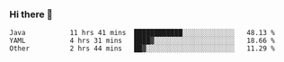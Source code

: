 ### Hi there 👋

<!--
**urzz/urzz** is a ✨ _special_ ✨ repository because its `README.md` (this file) appears on your GitHub profile.

Here are some ideas to get you started:

- 🔭 I’m currently working on ...
- 🌱 I’m currently learning ...
- 👯 I’m looking to collaborate on ...
- 🤔 I’m looking for help with ...
- 💬 Ask me about ...
- 📫 How to reach me: ...
- 😄 Pronouns: ...
- ⚡ Fun fact: ...
-->

<!--START_SECTION:waka-->

```text
Java           11 hrs 41 mins  ████████████░░░░░░░░░░░░░   48.13 %
YAML           4 hrs 31 mins   ████▓░░░░░░░░░░░░░░░░░░░░   18.66 %
Other          2 hrs 44 mins   ██▓░░░░░░░░░░░░░░░░░░░░░░   11.29 %
```

<!--END_SECTION:waka-->
